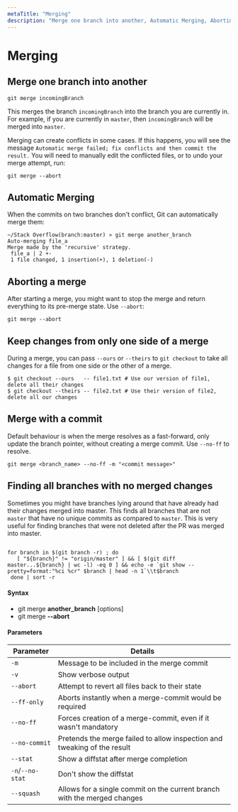 ```yaml
---
metaTitle: "Merging"
description: "Merge one branch into another, Automatic Merging, Aborting a merge, Keep changes from only one side of a merge, Merge with a commit, Finding all branches with no merged changes"
---
```


# Merging

## Merge one branch into another

```git
git merge incomingBranch

```

This merges the branch `incomingBranch` into the branch you are currently in. For example, if you are currently in `master`, then `incomingBranch` will be merged into `master`.

Merging can create conflicts in some cases. If this happens, you will see the message `Automatic merge failed; fix conflicts and then commit the result.` You will need to manually edit the conflicted files, or to undo your merge attempt, run:

```git
git merge --abort

```

## Automatic Merging

When the commits on two branches don't conflict, Git can automatically merge them:

```git
~/Stack Overflow(branch:master) » git merge another_branch
Auto-merging file_a
Merge made by the 'recursive' strategy.
 file_a | 2 +-
 1 file changed, 1 insertion(+), 1 deletion(-)

```

## Aborting a merge

After starting a merge, you might want to stop the merge and return everything to its pre-merge state. Use `--abort`:

```git
git merge --abort

```

## Keep changes from only one side of a merge

During a merge, you can pass `--ours` or `--theirs` to `git checkout` to take all changes for a file from one side or the other of a merge.

```git
$ git checkout --ours   -- file1.txt # Use our version of file1, delete all their changes
$ git checkout --theirs -- file2.txt # Use their version of file2, delete all our changes

```

## Merge with a commit

Default behaviour is when the merge resolves as a fast-forward, only update the branch pointer, without creating a merge commit. Use `--no-ff` to resolve.

`git merge <branch_name> --no-ff -m "<commit message>"`

## Finding all branches with no merged changes

Sometimes you might have branches lying around that have already had their changes merged into master. This finds all branches that are not `master` that have no unique commits as compared to `master`. This is very useful for finding branches that were not deleted after the PR was merged into master.

```

for branch in $(git branch -r) ; do
   [ "${branch}" != "origin/master" ] && [ $(git diff master...${branch} | wc -l) -eq 0 ] && echo -e `git show --pretty=format:"%ci %cr" $branch | head -n 1`\\t$branch
 done | sort -r

```

#### Syntax

- git merge **another_branch** [options]
- git merge **--abort**

#### Parameters

| Parameter        | Details                                                                  |
| ---------------- | ------------------------------------------------------------------------ |
| `-m`             | Message to be included in the merge commit                               |
| `-v`             | Show verbose output                                                      |
| `--abort`        | Attempt to revert all files back to their state                          |
| `--ff-only`      | Aborts instantly when a merge-commit would be required                   |
| `--no-ff`        | Forces creation of a merge-commit, even if it wasn't mandatory           |
| `--no-commit`    | Pretends the merge failed to allow inspection and tweaking of the result |
| `--stat`         | Show a diffstat after merge completion                                   |
| `-n`/`--no-stat` | Don't show the diffstat                                                  |
| `--squash`       | Allows for a single commit on the current branch with the merged changes |
